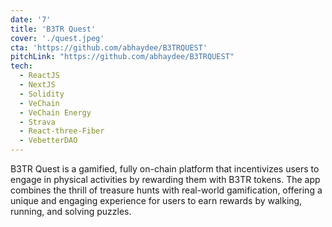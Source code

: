 ```yaml
---
date: '7'
title: 'B3TR Quest'
cover: './quest.jpeg'
cta: 'https://github.com/abhaydee/B3TRQUEST'
pitchLink: "https://github.com/abhaydee/B3TRQUEST"
tech:
  - ReactJS
  - NextJS
  - Solidity
  - VeChain
  - VeChain Energy
  - Strava
  - React-three-Fiber
  - VebetterDAO
---
```


B3TR Quest is a gamified, fully on-chain platform that incentivizes users to engage in physical activities by rewarding them with B3TR tokens. The app combines the thrill of treasure hunts with real-world gamification, offering a unique and engaging experience for users to earn rewards by walking, running, and solving puzzles.
